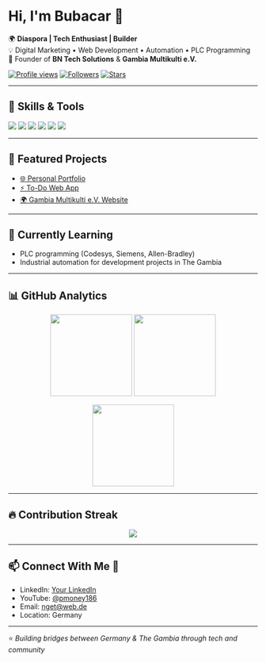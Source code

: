 
# Hi, I'm Bubacar 👋  

🌍 **Diaspora | Tech Enthusiast | Builder**  
💡 Digital Marketing • Web Development • Automation • PLC Programming  
🚀 Founder of **BN Tech Solutions** & **Gambia Multikulti e.V.**  

[![Profile views](https://komarev.com/ghpvc/?username=babucarr186-ai&label=Profile%20views&color=0e75b6&style=flat)](https://github.com/babucarr186-ai)
[![Followers](https://img.shields.io/github/followers/babucarr186-ai?style=flat&logo=github)](https://github.com/babucarr186-ai?tab=followers)
[![Stars](https://img.shields.io/github/stars/babucarr186-ai?affiliations=OWNER&style=flat)](https://github.com/babucarr186-ai?tab=repositories)


---

## 🔧 Skills & Tools  
<p align="left">
  <img src="https://img.shields.io/badge/Code-JavaScript-yellow?logo=javascript" />
  <img src="https://img.shields.io/badge/Code-Python-blue?logo=python" />
  <img src="https://img.shields.io/badge/PLC-Ladder%20Logic-orange" />
  <img src="https://img.shields.io/badge/Tools-Git-black?logo=git" />
  <img src="https://img.shields.io/badge/Editor-VS%20Code-blue?logo=visualstudiocode" />
  <img src="https://img.shields.io/badge/Hosting-Vercel-black?logo=vercel" />
</p>

---

## 📌 Featured Projects  
- [🌐 Personal Portfolio](https://your-vercel-link.vercel.app)  
- [⚡ To-Do Web App](https://your-todo-link.vercel.app)  
- [🌍 Gambia Multikulti e.V. Website](https://your-gambia-link.vercel.app)  

---

## 🌱 Currently Learning  
- PLC programming (Codesys, Siemens, Allen-Bradley)  
- Industrial automation for development projects in The Gambia  

---

## 📊 GitHub Analytics
<p align="center">
  <img src="https://github-readme-stats.vercel.app/api?username=babucarr186-ai&show_icons=true&theme=radical" height="165" />
  <img src="https://github-readme-streak-stats.herokuapp.com/?user=babucarr186-ai&theme=radical" height="165" />
</p>

<p align="center">
  <img src="https://github-readme-stats.vercel.app/api/top-langs/?username=babucarr186-ai&layout=compact&theme=radical" height="165" />
</p>

---

## 🔥 Contribution Streak  
<p align="center">
  <img src="https://streak-stats.demolab.com/?user=YOUR_USERNAME&theme=radical" />
</p>

---

## 📫 Connect With Me 🤝 
- LinkedIn: [Your LinkedIn](https://linkedin.com/in/your-link)  
- YouTube: [@pmoney186](https://youtube.com/@pmoney186)  
- Email: nget@web.de  
- Location: Germany

---
⭐️ *Building bridges between Germany & The Gambia through tech and community*
